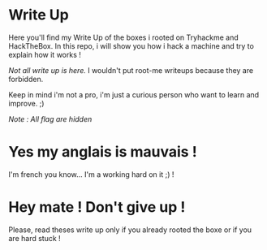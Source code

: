# Write Up
Here you'll find my Write Up of the boxes i rooted on Tryhackme and HackTheBox.
In this repo, i will show you how i hack a machine and try to explain how it works !

*Not all write up is here.*
I wouldn't put root-me writeups because they are forbidden.

Keep in mind i'm not a pro, i'm just a curious person who want to learn and improve. ;)

*Note : All flag are hidden*

# Yes my anglais is mauvais !
I'm french you know... I'm a working hard on it ;) !

# Hey mate ! Don't give up !
Please, read theses write up only if you already rooted the boxe or if you are hard stuck !
